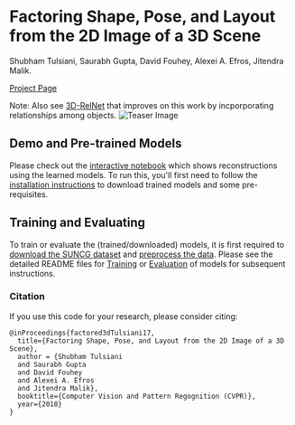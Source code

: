# Factoring Shape, Pose, and Layout from the 2D Image of a 3D Scene

Shubham Tulsiani, Saurabh Gupta, David Fouhey, Alexei A. Efros, Jitendra Malik.

[Project Page](https://shubhtuls.github.io/factored3d/)

Note: Also see [3D-RelNet](https://github.com/nileshkulkarni/relative3d) that improves on this work by incporporating relationships among objects.
![Teaser Image](https://shubhtuls.github.io/factored3d/resources/images/overview.png)

## Demo and Pre-trained Models

Please check out the [interactive notebook](demo/demo.ipynb) which shows reconstructions using the learned models. To run this, you'll first need to follow the [installation instructions](docs/installation.md) to download trained models and some pre-requisites.

## Training and Evaluating
To train or evaluate the (trained/downloaded) models, it is first required to [download the SUNCG dataset](docs/suncg_data.md) and [preprocess the data](docs/preprocessing.md). Please see the detailed README files for [Training](docs/training.md) or [Evaluation](docs/evaluation.md) of models for subsequent instructions.

### Citation
If you use this code for your research, please consider citing:
```
@inProceedings{factored3dTulsiani17,
  title={Factoring Shape, Pose, and Layout from the 2D Image of a 3D Scene},
  author = {Shubham Tulsiani
  and Saurabh Gupta
  and David Fouhey
  and Alexei A. Efros
  and Jitendra Malik},
  booktitle={Computer Vision and Pattern Regognition (CVPR)},
  year={2018}
}
```
